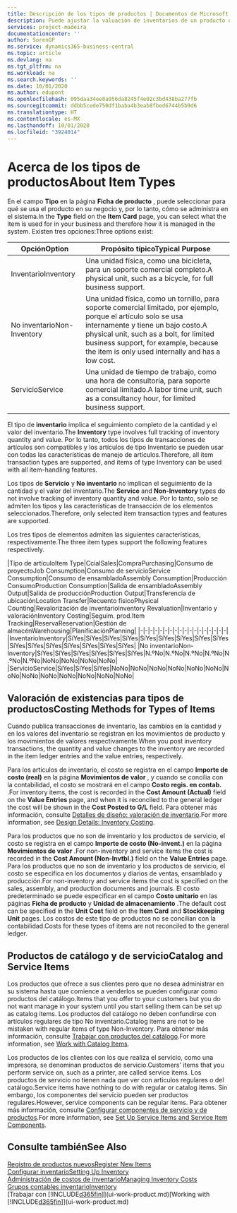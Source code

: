 ```yaml
---
title: Descripción de los tipos de productos | Documentos de Microsoft
description: Puede ajustar la valuación de inventarios de un producto utilizando los métodos de costos FIFO o Promedio, por ejemplo, cuando los costos de producto cambian por motivos distintos de las transacciones.
services: project-madeira
documentationcenter: ''
author: SorenGP
ms.service: dynamics365-business-central
ms.topic: article
ms.devlang: na
ms.tgt_pltfrm: na
ms.workload: na
ms.search.keywords: ''
ms.date: 10/01/2020
ms.author: edupont
ms.openlocfilehash: 095daa34ee8a956da8245f4e02c3bd438ba277fb
ms.sourcegitcommit: ddbb5cede750df1baba4b3eab8fbed6744b5b9d6
ms.translationtype: HT
ms.contentlocale: es-MX
ms.lasthandoff: 10/01/2020
ms.locfileid: "3924014"
---
```

# <a name="about-item-types"></a><span data-ttu-id="d41e9-103">Acerca de los tipos de productos</span><span class="sxs-lookup"><span data-stu-id="d41e9-103">About Item Types</span></span>
<span data-ttu-id="d41e9-104">En el campo **Tipo** en la página **Ficha de producto** , puede seleccionar para qué se usa el producto en su negocio y, por lo tanto, cómo se administra en el sistema.</span><span class="sxs-lookup"><span data-stu-id="d41e9-104">In the **Type** field on the **Item Card** page, you can select what the item is used for in your business and therefore how it is managed in the system.</span></span> <span data-ttu-id="d41e9-105">Existen tres opciones:</span><span class="sxs-lookup"><span data-stu-id="d41e9-105">Three options exist:</span></span>

|<span data-ttu-id="d41e9-106">Opción</span><span class="sxs-lookup"><span data-stu-id="d41e9-106">Option</span></span>|<span data-ttu-id="d41e9-107">Propósito típico</span><span class="sxs-lookup"><span data-stu-id="d41e9-107">Typical Purpose</span></span>|
|------|-----------|
|<span data-ttu-id="d41e9-108">Inventario</span><span class="sxs-lookup"><span data-stu-id="d41e9-108">Inventory</span></span>|<span data-ttu-id="d41e9-109">Una unidad física, como una bicicleta, para un soporte comercial completo.</span><span class="sxs-lookup"><span data-stu-id="d41e9-109">A physical unit, such as a bicycle, for full business support.</span></span>|
|<span data-ttu-id="d41e9-110">No inventario</span><span class="sxs-lookup"><span data-stu-id="d41e9-110">Non-Inventory</span></span>|<span data-ttu-id="d41e9-111">Una unidad física, como un tornillo, para soporte comercial limitado, por ejemplo, porque el artículo solo se usa internamente y tiene un bajo costo.</span><span class="sxs-lookup"><span data-stu-id="d41e9-111">A physical unit, such as a bolt, for limited business support, for example, because the item is only used internally and has a low cost.</span></span>|
|<span data-ttu-id="d41e9-112">Servicio</span><span class="sxs-lookup"><span data-stu-id="d41e9-112">Service</span></span>|<span data-ttu-id="d41e9-113">Una unidad de tiempo de trabajo, como una hora de consultoría, para soporte comercial limitado.</span><span class="sxs-lookup"><span data-stu-id="d41e9-113">A labor time unit, such as a consultancy hour, for limited business support.</span></span>|

<span data-ttu-id="d41e9-114">El tipo de **inventario** implica el seguimiento completo de la cantidad y el valor del inventario.</span><span class="sxs-lookup"><span data-stu-id="d41e9-114">The **Inventory** type involves full tracking of inventory quantity and value.</span></span> <span data-ttu-id="d41e9-115">Por lo tanto, todos los tipos de transacciones de artículos son compatibles y los artículos de tipo Inventario se pueden usar con todas las características de manejo de artículos.</span><span class="sxs-lookup"><span data-stu-id="d41e9-115">Therefore, all item transaction types are supported, and items of type Inventory can be used with all item-handling features.</span></span>

<span data-ttu-id="d41e9-116">Los tipos de **Servicio** y **No inventario** no implican el seguimiento de la cantidad y el valor del inventario.</span><span class="sxs-lookup"><span data-stu-id="d41e9-116">The **Service** and **Non-Inventory** types do not involve tracking of inventory quantity and value.</span></span> <span data-ttu-id="d41e9-117">Por lo tanto, solo se admiten los tipos y las características de transacción de los elementos seleccionados.</span><span class="sxs-lookup"><span data-stu-id="d41e9-117">Therefore, only selected item transaction types and features are supported.</span></span>

<span data-ttu-id="d41e9-118">Los tres tipos de elementos admiten las siguientes características, respectivamente.</span><span class="sxs-lookup"><span data-stu-id="d41e9-118">The three item types support the following features respectively.</span></span>

|<span data-ttu-id="d41e9-119">Tipo de artículo</span><span class="sxs-lookup"><span data-stu-id="d41e9-119">Item Type</span></span>|<span data-ttu-id="d41e9-120">Ccial</span><span class="sxs-lookup"><span data-stu-id="d41e9-120">Sales</span></span>|<span data-ttu-id="d41e9-121">Compra</span><span class="sxs-lookup"><span data-stu-id="d41e9-121">Purchasing</span></span>|<span data-ttu-id="d41e9-122">Consumo de proyecto</span><span class="sxs-lookup"><span data-stu-id="d41e9-122">Job Consumption</span></span>|<span data-ttu-id="d41e9-123">Consumo de servicio</span><span class="sxs-lookup"><span data-stu-id="d41e9-123">Service Consumption</span></span>|<span data-ttu-id="d41e9-124">Consumo de ensamblado</span><span class="sxs-lookup"><span data-stu-id="d41e9-124">Assembly Consumption</span></span>|<span data-ttu-id="d41e9-125">Producción Consumo</span><span class="sxs-lookup"><span data-stu-id="d41e9-125">Production Consumption</span></span>|<span data-ttu-id="d41e9-126">Salida de ensamblado</span><span class="sxs-lookup"><span data-stu-id="d41e9-126">Assembly Output</span></span>|<span data-ttu-id="d41e9-127">Salida de producción</span><span class="sxs-lookup"><span data-stu-id="d41e9-127">Production Output</span></span>|<span data-ttu-id="d41e9-128">Transferencia de ubicación</span><span class="sxs-lookup"><span data-stu-id="d41e9-128">Location Transfer</span></span>|<span data-ttu-id="d41e9-129">Recuento físico</span><span class="sxs-lookup"><span data-stu-id="d41e9-129">Physical Counting</span></span>|<span data-ttu-id="d41e9-130">Revalorización de inventario</span><span class="sxs-lookup"><span data-stu-id="d41e9-130">Inventory Revaluation</span></span>|<span data-ttu-id="d41e9-131">Inventario y valoración</span><span class="sxs-lookup"><span data-stu-id="d41e9-131">Inventory Costing</span></span>|<span data-ttu-id="d41e9-132">Seguim. prod.</span><span class="sxs-lookup"><span data-stu-id="d41e9-132">Item Tracking</span></span>|<span data-ttu-id="d41e9-133">Reserva</span><span class="sxs-lookup"><span data-stu-id="d41e9-133">Reservation</span></span>|<span data-ttu-id="d41e9-134">Gestión de almacén</span><span class="sxs-lookup"><span data-stu-id="d41e9-134">Warehousing</span></span>|<span data-ttu-id="d41e9-135">Planificación</span><span class="sxs-lookup"><span data-stu-id="d41e9-135">Planning</span></span>|
|-|-|-|-|-|-|-|-|-|-|-|-|-|-|-|-|-|-|
|<span data-ttu-id="d41e9-136">Inventario</span><span class="sxs-lookup"><span data-stu-id="d41e9-136">Inventory</span></span>|<span data-ttu-id="d41e9-137">Sí</span><span class="sxs-lookup"><span data-stu-id="d41e9-137">Yes</span></span>|<span data-ttu-id="d41e9-138">Sí</span><span class="sxs-lookup"><span data-stu-id="d41e9-138">Yes</span></span>|<span data-ttu-id="d41e9-139">Sí</span><span class="sxs-lookup"><span data-stu-id="d41e9-139">Yes</span></span>|<span data-ttu-id="d41e9-140">Sí</span><span class="sxs-lookup"><span data-stu-id="d41e9-140">Yes</span></span>|<span data-ttu-id="d41e9-141">Sí</span><span class="sxs-lookup"><span data-stu-id="d41e9-141">Yes</span></span>|<span data-ttu-id="d41e9-142">Sí</span><span class="sxs-lookup"><span data-stu-id="d41e9-142">Yes</span></span>|<span data-ttu-id="d41e9-143">Sí</span><span class="sxs-lookup"><span data-stu-id="d41e9-143">Yes</span></span>|<span data-ttu-id="d41e9-144">Sí</span><span class="sxs-lookup"><span data-stu-id="d41e9-144">Yes</span></span>|<span data-ttu-id="d41e9-145">Sí</span><span class="sxs-lookup"><span data-stu-id="d41e9-145">Yes</span></span>|<span data-ttu-id="d41e9-146">Sí</span><span class="sxs-lookup"><span data-stu-id="d41e9-146">Yes</span></span>|<span data-ttu-id="d41e9-147">Sí</span><span class="sxs-lookup"><span data-stu-id="d41e9-147">Yes</span></span>|<span data-ttu-id="d41e9-148">Sí</span><span class="sxs-lookup"><span data-stu-id="d41e9-148">Yes</span></span>|<span data-ttu-id="d41e9-149">Sí</span><span class="sxs-lookup"><span data-stu-id="d41e9-149">Yes</span></span>|<span data-ttu-id="d41e9-150">Sí</span><span class="sxs-lookup"><span data-stu-id="d41e9-150">Yes</span></span>|<span data-ttu-id="d41e9-151">Sí</span><span class="sxs-lookup"><span data-stu-id="d41e9-151">Yes</span></span>|<span data-ttu-id="d41e9-152">Sí</span><span class="sxs-lookup"><span data-stu-id="d41e9-152">Yes</span></span>|
|<span data-ttu-id="d41e9-153">No inventario</span><span class="sxs-lookup"><span data-stu-id="d41e9-153">Non-Inventory</span></span>|<span data-ttu-id="d41e9-154">Sí</span><span class="sxs-lookup"><span data-stu-id="d41e9-154">Yes</span></span>|<span data-ttu-id="d41e9-155">Sí</span><span class="sxs-lookup"><span data-stu-id="d41e9-155">Yes</span></span>|<span data-ttu-id="d41e9-156">Sí</span><span class="sxs-lookup"><span data-stu-id="d41e9-156">Yes</span></span>|<span data-ttu-id="d41e9-157">Sí</span><span class="sxs-lookup"><span data-stu-id="d41e9-157">Yes</span></span>|<span data-ttu-id="d41e9-158">Sí</span><span class="sxs-lookup"><span data-stu-id="d41e9-158">Yes</span></span>|<span data-ttu-id="d41e9-159">Sí</span><span class="sxs-lookup"><span data-stu-id="d41e9-159">Yes</span></span>|<span data-ttu-id="d41e9-160">N.º</span><span class="sxs-lookup"><span data-stu-id="d41e9-160">No</span></span>|<span data-ttu-id="d41e9-161">N.º</span><span class="sxs-lookup"><span data-stu-id="d41e9-161">No</span></span>|<span data-ttu-id="d41e9-162">N.º</span><span class="sxs-lookup"><span data-stu-id="d41e9-162">No</span></span>|<span data-ttu-id="d41e9-163">N.º</span><span class="sxs-lookup"><span data-stu-id="d41e9-163">No</span></span>|<span data-ttu-id="d41e9-164">N.º</span><span class="sxs-lookup"><span data-stu-id="d41e9-164">No</span></span>|<span data-ttu-id="d41e9-165">N.º</span><span class="sxs-lookup"><span data-stu-id="d41e9-165">No</span></span>|<span data-ttu-id="d41e9-166">No</span><span class="sxs-lookup"><span data-stu-id="d41e9-166">No</span></span>|<span data-ttu-id="d41e9-167">No</span><span class="sxs-lookup"><span data-stu-id="d41e9-167">No</span></span>|<span data-ttu-id="d41e9-168">No</span><span class="sxs-lookup"><span data-stu-id="d41e9-168">No</span></span>|<span data-ttu-id="d41e9-169">No</span><span class="sxs-lookup"><span data-stu-id="d41e9-169">No</span></span>|
|<span data-ttu-id="d41e9-170">Servicio</span><span class="sxs-lookup"><span data-stu-id="d41e9-170">Service</span></span>|<span data-ttu-id="d41e9-171">Sí</span><span class="sxs-lookup"><span data-stu-id="d41e9-171">Yes</span></span>|<span data-ttu-id="d41e9-172">Sí</span><span class="sxs-lookup"><span data-stu-id="d41e9-172">Yes</span></span>|<span data-ttu-id="d41e9-173">Sí</span><span class="sxs-lookup"><span data-stu-id="d41e9-173">Yes</span></span>|<span data-ttu-id="d41e9-174">No</span><span class="sxs-lookup"><span data-stu-id="d41e9-174">No</span></span>|<span data-ttu-id="d41e9-175">No</span><span class="sxs-lookup"><span data-stu-id="d41e9-175">No</span></span>|<span data-ttu-id="d41e9-176">No</span><span class="sxs-lookup"><span data-stu-id="d41e9-176">No</span></span>|<span data-ttu-id="d41e9-177">No</span><span class="sxs-lookup"><span data-stu-id="d41e9-177">No</span></span>|<span data-ttu-id="d41e9-178">No</span><span class="sxs-lookup"><span data-stu-id="d41e9-178">No</span></span>|<span data-ttu-id="d41e9-179">No</span><span class="sxs-lookup"><span data-stu-id="d41e9-179">No</span></span>|<span data-ttu-id="d41e9-180">No</span><span class="sxs-lookup"><span data-stu-id="d41e9-180">No</span></span>|<span data-ttu-id="d41e9-181">No</span><span class="sxs-lookup"><span data-stu-id="d41e9-181">No</span></span>|<span data-ttu-id="d41e9-182">No</span><span class="sxs-lookup"><span data-stu-id="d41e9-182">No</span></span>|<span data-ttu-id="d41e9-183">No</span><span class="sxs-lookup"><span data-stu-id="d41e9-183">No</span></span>|<span data-ttu-id="d41e9-184">No</span><span class="sxs-lookup"><span data-stu-id="d41e9-184">No</span></span>|<span data-ttu-id="d41e9-185">No</span><span class="sxs-lookup"><span data-stu-id="d41e9-185">No</span></span>|<span data-ttu-id="d41e9-186">No</span><span class="sxs-lookup"><span data-stu-id="d41e9-186">No</span></span>|

## <a name="costing-methods-for-types-of-items"></a><span data-ttu-id="d41e9-187">Valoración de existencias para tipos de productos</span><span class="sxs-lookup"><span data-stu-id="d41e9-187">Costing Methods for Types of Items</span></span>
<span data-ttu-id="d41e9-188">Cuando publica transacciones de inventario, las cambios en la cantidad y en los valores del inventario se registran en los movimientos de producto y los movimientos de valores respectivamente.</span><span class="sxs-lookup"><span data-stu-id="d41e9-188">When you post inventory transactions, the quantity and value changes to the inventory are recorded in the item ledger entries and the value entries, respectively.</span></span> 

<span data-ttu-id="d41e9-189">Para los artículos de inventario, el costo se registra en el campo **Importe de costo (real)** en la página **Movimientos de valor** , y cuando se concilia con la contabilidad, el costo se mostrará en el campo **Costo regis. en contab.** .</span><span class="sxs-lookup"><span data-stu-id="d41e9-189">For inventory items, the cost is recorded in the **Cost Amount (Actual)** field on the **Value Entries** page, and when it is reconciled to the general ledger the cost will be shown in the **Cost Posted to G/L** field.</span></span> <span data-ttu-id="d41e9-190">Para obtener más información, consulte [Detalles de diseño: valoración de inventario](design-details-inventory-costing.md).</span><span class="sxs-lookup"><span data-stu-id="d41e9-190">For more information, see [Design Details: Inventory Costing](design-details-inventory-costing.md).</span></span>

<span data-ttu-id="d41e9-191">Para los productos que no son de inventario y los productos de servicio, el costo se registra en el campo **Importe de costo (No-invent.)** en la página **Movimientos de valor** .</span><span class="sxs-lookup"><span data-stu-id="d41e9-191">For non-inventory and service items the cost is recorded in the **Cost Amount (Non-Invtbl.)** field on the **Value Entries** page.</span></span> <span data-ttu-id="d41e9-192">Para los productos que no son de inventario y los productos de servicio, el costo se especifica en los documentos y diarios de ventas, ensamblado y producción.</span><span class="sxs-lookup"><span data-stu-id="d41e9-192">For non-inventory and service items the cost is specified on the sales, assembly, and production documents and journals.</span></span> <span data-ttu-id="d41e9-193">El costo predeterminado se puede especificar en el campo **Costo unitario** en las páginas **Ficha de producto** y **Unidad de almacenamiento** .</span><span class="sxs-lookup"><span data-stu-id="d41e9-193">The default cost can be specified in the **Unit Cost** field on the **Item Card** and **Stockkeeping Unit** pages.</span></span> <span data-ttu-id="d41e9-194">Los costos de este tipo de productos no se concilian con la contabilidad.</span><span class="sxs-lookup"><span data-stu-id="d41e9-194">Costs for these types of items are not reconciled to the general ledger.</span></span> 

## <a name="catalog-and-service-items"></a><span data-ttu-id="d41e9-195">Productos de catálogo y de servicio</span><span class="sxs-lookup"><span data-stu-id="d41e9-195">Catalog and Service Items</span></span>
<span data-ttu-id="d41e9-196">Los productos que ofrece a sus clientes pero que no desea administrar en su sistema hasta que comience a venderlos se pueden configurar como productos del catálogo.</span><span class="sxs-lookup"><span data-stu-id="d41e9-196">Items that you offer to your customers but you do not want manage in your system until you start selling them can be set up as catalog items.</span></span> <span data-ttu-id="d41e9-197">Los productos del catálogo no deben confundirse con artículos regulares de tipo No inventario.</span><span class="sxs-lookup"><span data-stu-id="d41e9-197">Catalog items are not to be mistaken with regular items of type Non-Inventory.</span></span> <span data-ttu-id="d41e9-198">Para obtener más información, consulte [Trabajar con productos del catálogo](inventory-how-work-nonstock-items.md).</span><span class="sxs-lookup"><span data-stu-id="d41e9-198">For more information, see [Work with Catalog Items](inventory-how-work-nonstock-items.md).</span></span>

<span data-ttu-id="d41e9-199">Los productos de los clientes con los que realiza el servicio, como una impresora, se denominan productos de servicio.</span><span class="sxs-lookup"><span data-stu-id="d41e9-199">Customers' items that you perform service on, such as a printer, are called service items.</span></span> <span data-ttu-id="d41e9-200">Los productos de servicio no tienen nada que ver con artículos regulares o del catálogo.</span><span class="sxs-lookup"><span data-stu-id="d41e9-200">Service items have nothing to do with regular or catalog items.</span></span> <span data-ttu-id="d41e9-201">Sin embargo, los componentes del servicio pueden ser productos regulares.</span><span class="sxs-lookup"><span data-stu-id="d41e9-201">However, service components can be regular items.</span></span> <span data-ttu-id="d41e9-202">Para obtener más información, consulte [Configurar componentes de servicio y de productos](service-how-setup-service-items.md).</span><span class="sxs-lookup"><span data-stu-id="d41e9-202">For more information, see [Set Up Service Items and Service Item Components](service-how-setup-service-items.md).</span></span>

## <a name="see-also"></a><span data-ttu-id="d41e9-203">Consulte también</span><span class="sxs-lookup"><span data-stu-id="d41e9-203">See Also</span></span>
[<span data-ttu-id="d41e9-204">Registro de productos nuevos</span><span class="sxs-lookup"><span data-stu-id="d41e9-204">Register New Items</span></span>](inventory-how-register-new-items.md)  
[<span data-ttu-id="d41e9-205">Configurar inventario</span><span class="sxs-lookup"><span data-stu-id="d41e9-205">Setting Up Inventory</span></span>](inventory-setup-inventory.md)  
[<span data-ttu-id="d41e9-206">Administración de costos de inventario</span><span class="sxs-lookup"><span data-stu-id="d41e9-206">Managing Inventory Costs</span></span>](finance-manage-inventory-costs.md)  
[<span data-ttu-id="d41e9-207">Grupos contables inventario</span><span class="sxs-lookup"><span data-stu-id="d41e9-207">Inventory</span></span>](inventory-manage-inventory.md)  
<span data-ttu-id="d41e9-208">[Trabajar con [!INCLUDE[d365fin](includes/d365fin_md.md)]](ui-work-product.md)</span><span class="sxs-lookup"><span data-stu-id="d41e9-208">[Working with [!INCLUDE[d365fin](includes/d365fin_md.md)]](ui-work-product.md)</span></span>
